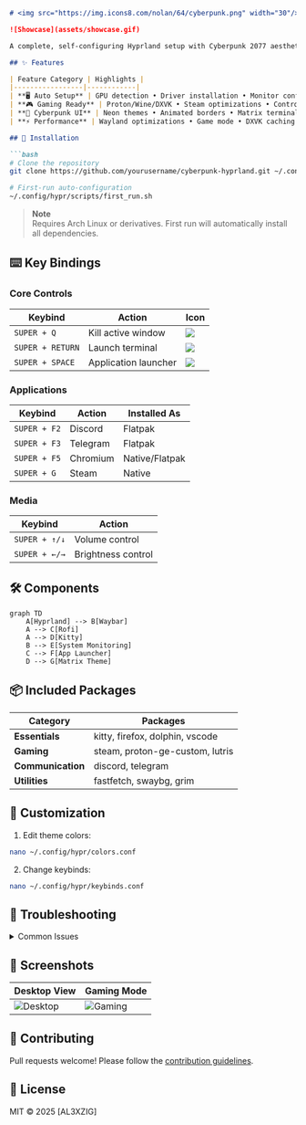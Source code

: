 ```markdown
# <img src="https://img.icons8.com/nolan/64/cyberpunk.png" width="30"/> Cyberpunk 2077 Hyprland Rice

![Showcase](assets/showcase.gif)

A complete, self-configuring Hyprland setup with Cyberpunk 2077 aesthetics, automatic hardware detection, and gaming optimizations. This configuration automatically installs and optimizes everything from display drivers to gaming utilities.

## ✨ Features

| Feature Category | Highlights |
|-----------------|------------|
| **🖥️ Auto Setup** | GPU detection • Driver installation • Monitor configuration |
| **🎮 Gaming Ready** | Proton/Wine/DXVK • Steam optimizations • Controller support |
| **🌃 Cyberpunk UI** | Neon themes • Animated borders • Matrix terminal |
| **⚡ Performance** | Wayland optimizations • Game mode • DXVK caching |

## 🚀 Installation

```bash
# Clone the repository
git clone https://github.com/yourusername/cyberpunk-hyprland.git ~/.config/hypr

# First-run auto-configuration
~/.config/hypr/scripts/first_run.sh
```

> **Note**  
> Requires Arch Linux or derivatives. First run will automatically install all dependencies.

## ⌨️ Key Bindings

### Core Controls
| Keybind | Action | Icon |
|---------|--------|------|
| `SUPER + Q` | Kill active window | <img src="https://img.icons8.com/fluency/24/delete-window.png"/> |
| `SUPER + RETURN` | Launch terminal | <img src="https://img.icons8.com/fluency/24/console.png"/> |
| `SUPER + SPACE` | Application launcher | <img src="https://img.icons8.com/fluency/24/command-line.png"/> |

### Applications
| Keybind | Action | Installed As |
|---------|--------|-------------|
| `SUPER + F2` | Discord | Flatpak |
| `SUPER + F3` | Telegram | Flatpak |
| `SUPER + F5` | Chromium | Native/Flatpak |
| `SUPER + G` | Steam | Native |

### Media
| Keybind | Action |
|---------|--------|
| `SUPER + ↑/↓` | Volume control |
| `SUPER + ←/→` | Brightness control |

## 🛠️ Components

```mermaid
graph TD
    A[Hyprland] --> B[Waybar]
    A --> C[Rofi]
    A --> D[Kitty]
    B --> E[System Monitoring]
    C --> F[App Launcher]
    D --> G[Matrix Theme]
```

## 📦 Included Packages

| Category | Packages |
|----------|----------|
| **Essentials** | kitty, firefox, dolphin, vscode |
| **Gaming** | steam, proton-ge-custom, lutris |
| **Communication** | discord, telegram |
| **Utilities** | fastfetch, swaybg, grim |

## 🧩 Customization

1. Edit theme colors:
```bash
nano ~/.config/hypr/colors.conf
```

2. Change keybinds:
```bash
nano ~/.config/hypr/keybinds.conf
```

## 🐛 Troubleshooting

<details>
<summary>Common Issues</summary>

**Problem**: Display issues after install  
**Solution**:  
```bash
~/.config/hypr/scripts/gpu_setup.sh --force
```

**Problem**: Applications not launching  
**Solution**: Check logs:
```bash
journalctl -u hyprland -b
```
</details>

## 📸 Screenshots

| Desktop View | Gaming Mode |
|--------------|-------------|
| ![Desktop](assets/desktop.png) | ![Gaming](assets/gaming.png) |

## 🤝 Contributing

Pull requests welcome! Please follow the [contribution guidelines](CONTRIBUTING.md).

## 📜 License

MIT © 2025 [AL3XZIG]

```
